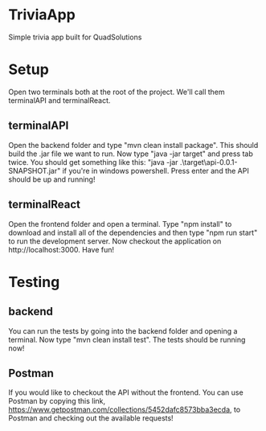 # TriviaApp
Simple trivia app built for QuadSolutions
# Setup
Open two terminals both at the root of the project. We'll call them terminalAPI and terminalReact.
## terminalAPI
Open the backend folder and type "mvn clean install package". This should build the .jar file we want to run.
Now type "java -jar target" and press tab twice. You should get something like this: "java -jar .\target\api-0.0.1-SNAPSHOT.jar" if you're in windows powershell.
Press enter and the API should be up and running!
## terminalReact
Open the frontend folder and open a terminal. Type "npm install" to download and install all of the dependencies and then type "npm run start" to run the development server.
Now checkout the application on http://localhost:3000. Have fun!

# Testing
## backend
You can run the tests by going into the backend folder and opening a terminal. Now type "mvn clean install test".
The tests should be running now!
## Postman
If you would like to checkout the API without the frontend. You can use Postman by copying this link, https://www.getpostman.com/collections/5452dafc8573bba3ecda, to Postman and checking out the available requests!
